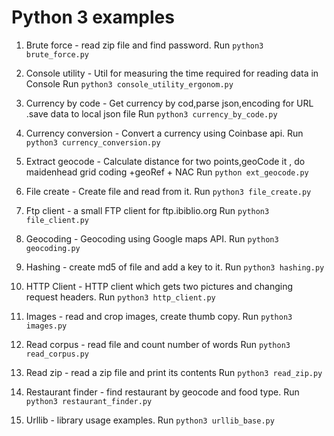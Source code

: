 # Python 3 examples

1. Brute force - read zip file and find password.
Run ```python3 brute_force.py```

2. Console utility - Util for measuring the time required for reading data in Console
Run ```python3 console_utility_ergonom.py```

3. Currency by code - Get currency by cod,parse json,encoding for URL .save data to local json file
Run ```python3 currency_by_code.py```

4. Currency conversion - Convert a currency using Coinbase api.
Run ```python3 currency_conversion.py```

5. Extract geocode - Calculate  distance for two points,geoCode it , do maidenhead grid coding +geoRef + NAC
Run ```python ext_geocode.py```

6. File create - Create file and read from it.
Run ```python3 file_create.py```

7. Ftp client - a small FTP client for ftp.ibiblio.org
Run ```python3 file_client.py```

8. Geocoding - Geocoding using Google maps API.
Run ```python3 geocoding.py```

9. Hashing - create md5 of file and add a key to it.
Run ```python3 hashing.py```

10. HTTP Client - HTTP client which gets two pictures and changing request headers.
Run ```python3 http_client.py```

11. Images - read and crop images, create thumb copy.
Run ```python3 images.py```

12. Read corpus - read file and count number of words
Run ```python3 read_corpus.py```

13. Read zip - read a zip file and print its contents
Run ```python3 read_zip.py```

14. Restaurant finder - find restaurant by geocode and food type.
Run ```python3 restaurant_finder.py```

15. Urllib - library usage examples.
Run ```python3 urllib_base.py```
